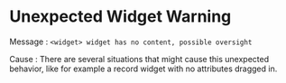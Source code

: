 # Unexpected Widget Warning

Message : `<widget> widget has no content, possible oversight`

Cause : There are several situations that might cause this unexpected behavior, like for example a record widget with no attributes dragged in.

